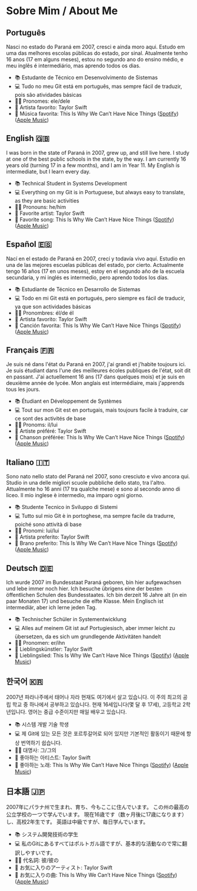 # Sobre Mim / About Me

## Português
Nasci no estado do Paraná em 2007, cresci e ainda moro aqui. Estudo em uma das melhores escolas públicas do estado, por sinal. Atualmente tenho 16 anos (17 em alguns meses), estou no segundo ano do ensino médio, e meu inglês é intermediário, mas aprendo todos os dias.

- 📚 Estudante de Técnico em Desenvolvimento de Sistemas
- 💻 Tudo no meu Git está em português, mas sempre fácil de traduzir, pois são atividades básicas
- 👨‍💼 Pronomes: ele/dele
- 🎤 Artista favorito: Taylor Swift
- 🎵 Música favorita: This Is Why We Can’t Have Nice Things ([Spotify](https://open.spotify.com/track/07NxDD1iKCHbAldceD7QLP?autoplay=true)) ([Apple Music](https://music.apple.com/br/album/this-is-why-we-cant-have-nice-things/1445765846?i=1445766358))

## English 🇬🇧
I was born in the state of Paraná in 2007, grew up, and still live here. I study at one of the best public schools in the state, by the way. I am currently 16 years old (turning 17 in a few months), and I am in Year 11. My English is intermediate, but I learn every day.

- 📚 Technical Student in Systems Development
- 💻 Everything on my Git is in Portuguese, but always easy to translate, as they are basic activities
- 👨‍💼 Pronouns: he/him
- 🎤 Favorite artist: Taylor Swift
- 🎵 Favorite song: This Is Why We Can’t Have Nice Things ([Spotify](https://open.spotify.com/track/07NxDD1iKCHbAldceD7QLP?autoplay=true)) ([Apple Music](https://music.apple.com/br/album/this-is-why-we-cant-have-nice-things/1445765846?i=1445766358))

## Español 🇪🇸
Nací en el estado de Paraná en 2007, crecí y todavía vivo aquí. Estudio en una de las mejores escuelas públicas del estado, por cierto. Actualmente tengo 16 años (17 en unos meses), estoy en el segundo año de la escuela secundaria, y mi inglés es intermedio, pero aprendo todos los días.

- 📚 Estudiante de Técnico en Desarrollo de Sistemas
- 💻 Todo en mi Git está en portugués, pero siempre es fácil de traducir, ya que son actividades básicas
- 👨‍💼 Pronombres: él/de él
- 🎤 Artista favorito: Taylor Swift
- 🎵 Canción favorita: This Is Why We Can’t Have Nice Things ([Spotify](https://open.spotify.com/track/07NxDD1iKCHbAldceD7QLP?autoplay=true)) ([Apple Music](https://music.apple.com/br/album/this-is-why-we-cant-have-nice-things/1445765846?i=1445766358))

## Français 🇫🇷
Je suis né dans l'état du Paraná en 2007, j'ai grandi et j'habite toujours ici. Je suis étudiant dans l'une des meilleures écoles publiques de l'état, soit dit en passant. J'ai actuellement 16 ans (17 dans quelques mois) et je suis en deuxième année de lycée. Mon anglais est intermédiaire, mais j'apprends tous les jours.

- 📚 Étudiant en Développement de Systèmes
- 💻 Tout sur mon Git est en portugais, mais toujours facile à traduire, car ce sont des activités de base
- 👨‍💼 Pronoms: il/lui
- 🎤 Artiste préféré: Taylor Swift
- 🎵 Chanson préférée: This Is Why We Can’t Have Nice Things ([Spotify](https://open.spotify.com/track/07NxDD1iKCHbAldceD7QLP?autoplay=true)) ([Apple Music](https://music.apple.com/br/album/this-is-why-we-cant-have-nice-things/1445765846?i=1445766358))

## Italiano 🇮🇹
Sono nato nello stato del Paraná nel 2007, sono cresciuto e vivo ancora qui. Studio in una delle migliori scuole pubbliche dello stato, tra l'altro. Attualmente ho 16 anni (17 tra qualche mese) e sono al secondo anno di liceo. Il mio inglese è intermedio, ma imparo ogni giorno.

- 📚 Studente Tecnico in Sviluppo di Sistemi
- 💻 Tutto sul mio Git è in portoghese, ma sempre facile da tradurre, poiché sono attività di base
- 👨‍💼 Pronomi: lui/lui
- 🎤 Artista preferito: Taylor Swift
- 🎵 Brano preferito: This Is Why We Can’t Have Nice Things ([Spotify](https://open.spotify.com/track/07NxDD1iKCHbAldceD7QLP?autoplay=true)) ([Apple Music](https://music.apple.com/br/album/this-is-why-we-cant-have-nice-things/1445765846?i=1445766358))

## Deutsch 🇩🇪
Ich wurde 2007 im Bundesstaat Paraná geboren, bin hier aufgewachsen und lebe immer noch hier. Ich besuche übrigens eine der besten öffentlichen Schulen des Bundesstaates. Ich bin derzeit 16 Jahre alt (in ein paar Monaten 17) und besuche die elfte Klasse. Mein Englisch ist intermediär, aber ich lerne jeden Tag.

- 📚 Technischer Schüler in Systementwicklung
- 💻 Alles auf meinem Git ist auf Portugiesisch, aber immer leicht zu übersetzen, da es sich um grundlegende Aktivitäten handelt
- 👨‍💼 Pronomen: er/ihn
- 🎤 Lieblingskünstler: Taylor Swift
- 🎵 Lieblingslied: This Is Why We Can’t Have Nice Things ([Spotify](https://open.spotify.com/track/07NxDD1iKCHbAldceD7QLP?autoplay=true)) ([Apple Music](https://music.apple.com/br/album/this-is-why-we-cant-have-nice-things/1445765846?i=1445766358))

## 한국어 🇰🇷
2007년 파라나주에서 태어나 자라 현재도 여기에서 살고 있습니다. 이 주의 최고의 공립 학교 중 하나에서 공부하고 있습니다. 현재 16세입니다(몇 달 후 17세), 고등학교 2학년입니다. 영어는 중급 수준이지만 매일 배우고 있습니다.

- 📚 시스템 개발 기술 학생
- 💻 제 Git에 있는 모든 것은 포르투갈어로 되어 있지만 기본적인 활동이기 때문에 항상 번역하기 쉽습니다.
- 👨‍💼 대명사: 그/그의
- 🎤 좋아하는 아티스트: Taylor Swift
- 🎵 좋아하는 노래: This Is Why We Can’t Have Nice Things ([Spotify](https://open.spotify.com/track/07NxDD1iKCHbAldceD7QLP?autoplay=true)) ([Apple Music](https://music.apple.com/br/album/this-is-why-we-cant-have-nice-things/1445765846?i=1445766358))

## 日本語 🇯🇵
2007年にパラナ州で生まれ、育ち、今もここに住んでいます。 この州の最高の公立学校の一つで学んでいます。 現在16歳です（数ヶ月後に17歳になります）し、高校2年生です。 英語は中級ですが、毎日学んでいます。

- 📚 システム開発技術の学生
- 💻 私のGitにあるすべてはポルトガル語ですが、基本的な活動なので常に翻訳しやすいです。
- 👨‍💼 代名詞: 彼/彼の
- 🎤 お気に入りのアーティスト: Taylor Swift
- 🎵 お気に入りの曲: This Is Why We Can’t Have Nice Things ([Spotify](https://open.spotify.com/track/07NxDD1iKCHbAldceD7QLP?autoplay=true)) ([Apple Music](https://music.apple.com/br/album/this-is-why-we-cant-have-nice-things/1445765846?i=1445766358))

